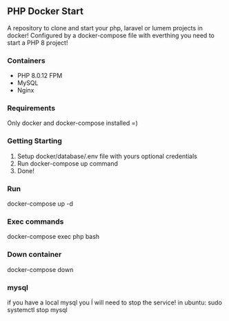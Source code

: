 ## PHP Docker Start
A repository to clone and start your php, laravel or lumem projects in docker!
Configured by a docker-compose file with everthing you need to start a PHP 8 project!

### Containers
 - PHP 8.0.12 FPM
 - MySQL
 - Nginx

### Requirements
Only docker and docker-compose installed =)

### Getting Starting
 1. Setup docker/database/.env file with yours optional credentials
 2. Run docker-compose up command
 3. Done!

 ### Run
 docker-compose up -d

### Exec commands
docker-compose exec php bash

### Down container 
docker-compose down

### mysql
if you have a local mysql you ĺ will need to stop the service!
in ubuntu: sudo systemctl stop mysql
